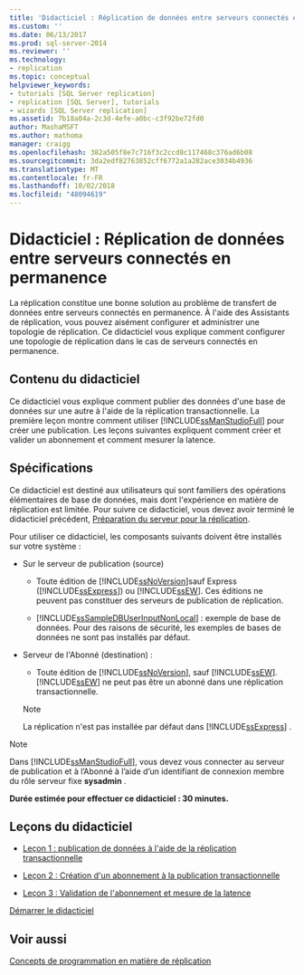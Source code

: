```yaml
---
title: 'Didacticiel : Réplication de données entre serveurs connectés en permanence | Microsoft Docs'
ms.custom: ''
ms.date: 06/13/2017
ms.prod: sql-server-2014
ms.reviewer: ''
ms.technology:
- replication
ms.topic: conceptual
helpviewer_keywords:
- tutorials [SQL Server replication]
- replication [SQL Server], tutorials
- wizards [SQL Server replication]
ms.assetid: 7b18a04a-2c3d-4efe-a0bc-c3f92be72fd0
author: MashaMSFT
ms.author: mathoma
manager: craigg
ms.openlocfilehash: 382a505f8e7c716f3c2ccd8c117468c376ad6b08
ms.sourcegitcommit: 3da2edf82763852cff6772a1a282ace3034b4936
ms.translationtype: MT
ms.contentlocale: fr-FR
ms.lasthandoff: 10/02/2018
ms.locfileid: "48094619"
---
```

# <a name="tutorial-replicating-data-between-continuously-connected-servers"></a>Didacticiel : Réplication de données entre serveurs connectés en permanence
  La réplication constitue une bonne solution au problème de transfert de données entre serveurs connectés en permanence. À l'aide des Assistants de réplication, vous pouvez aisément configurer et administrer une topologie de réplication. Ce didacticiel vous explique comment configurer une topologie de réplication dans le cas de serveurs connectés en permanence.  
  
## <a name="what-you-will-learn"></a>Contenu du didacticiel  
 Ce didacticiel vous explique comment publier des données d'une base de données sur une autre à l'aide de la réplication transactionnelle. La première leçon montre comment utiliser [!INCLUDE[ssManStudioFull](../../includes/ssmanstudiofull-md.md)] pour créer une publication. Les leçons suivantes expliquent comment créer et valider un abonnement et comment mesurer la latence.  
  
## <a name="requirements"></a>Spécifications  
 Ce didacticiel est destiné aux utilisateurs qui sont familiers des opérations élémentaires de base de données, mais dont l'expérience en matière de réplication est limitée. Pour suivre ce didacticiel, vous devez avoir terminé le didacticiel précédent, [Préparation du serveur pour la réplication](tutorial-preparing-the-server-for-replication.md).  
  
 Pour utiliser ce didacticiel, les composants suivants doivent être installés sur votre système :  
  
-   Sur le serveur de publication (source)  
  
    -   Toute édition de [!INCLUDE[ssNoVersion](../../includes/ssnoversion-md.md)]sauf Express ([!INCLUDE[ssExpress](../../includes/ssexpress-md.md)]) ou [!INCLUDE[ssEW](../../includes/ssew-md.md)]. Ces éditions ne peuvent pas constituer des serveurs de publication de réplication.  
  
    -   [!INCLUDE[ssSampleDBUserInputNonLocal](../../includes/sssampledbuserinputnonlocal-md.md)] : exemple de base de données. Pour des raisons de sécurité, les exemples de bases de données ne sont pas installés par défaut.  
  
-   Serveur de l'Abonné (destination) :  
  
    -   Toute édition de [!INCLUDE[ssNoVersion](../../includes/ssnoversion-md.md)], sauf [!INCLUDE[ssEW](../../includes/ssew-md.md)]. [!INCLUDE[ssEW](../../includes/ssew-md.md)] ne peut pas être un abonné dans une réplication transactionnelle.  
  
    > [!NOTE]  
    >  La réplication n'est pas installée par défaut dans [!INCLUDE[ssExpress](../../includes/ssexpress-md.md)] .  
  
> [!NOTE]  
>  Dans [!INCLUDE[ssManStudioFull](../../includes/ssmanstudiofull-md.md)], vous devez vous connecter au serveur de publication et à l’Abonné à l’aide d’un identifiant de connexion membre du rôle serveur fixe **sysadmin** .  
  
 **Durée estimée pour effectuer ce didacticiel : 30 minutes.**  
  
## <a name="lessons-in-this-tutorial"></a>Leçons du didacticiel  
  
-   [Leçon 1 : publication de données à l'aide de la réplication transactionnelle](lesson-1-publishing-data-using-transactional-replication.md)  
  
-   [Leçon 2 : Création d'un abonnement à la publication transactionnelle](lesson-2-creating-a-subscription-to-the-transactional-publication.md)  
  
-   [Leçon 3 : Validation de l'abonnement et mesure de la latence](lesson-3-validating-the-subscription-and-measuring-latency.md)  
  
 [Démarrer le didacticiel](transactional/transactional-replication.md)  
  
## <a name="see-also"></a>Voir aussi  
 [Concepts de programmation en matière de réplication](concepts/replication-programming-concepts.md)  
  
  
